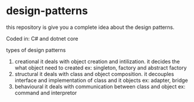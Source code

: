 # design-patterns
this repository is give you a complete idea about the design patterns. 

Coded in: C# and dotnet core

types of design patterns

1) creational
   it deals with object creation and intilization. it decides the what object need to created
   ex: singleton, factory and abstract factory
2) structural
  it deals with class and object composition. it decouples interface and implementation of class and it objects
  ex:  adapter, bridge
3) behavioural
   it deals with communication between class and object
   ex: command and interpretor
